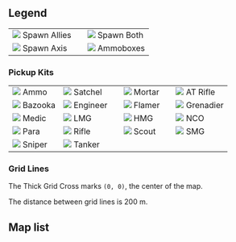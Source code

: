 ## Legend

|                                                  |  |                                          |
|--------------------------------------------------|--|------------------------------------------|
| ![](ico/spawn_allies.png)      Spawn Allies      |  | ![](ico/spawn_both.png)     Spawn Both   |
| ![](ico/spawn_axis.png)        Spawn Axis        |  | ![](ico/n_ammo.png)         Ammoboxes    |

### Pickup Kits

|                                        |                                       | |                                       | |                                       |
|----------------------------------------|---------------------------------------|-|---------------------------------------|-|---------------------------------------|
| ![](ico/n_ammokit.png)      Ammo       | ![](ico/n_boom.png)         Satchel   | | ![](ico/n_arty_dep.png)     Mortar    | | ![](ico/n_pierce.png)       AT Rifle  |
| ![](ico/n_rocket.png)       Bazooka    | ![](ico/n_engineer.png)     Engineer  | | ![](ico/n_flame.png)        Flamer    | | ![](ico/n_grenadier.png)    Grenadier |
| ![](ico/n_medic.png)        Medic      | ![](ico/n_mg.png)           LMG       | | ![](ico/n_hmg.png)          HMG       | | ![](ico/n_officer.png)      NCO       |
| ![](ico/n_para.png)         Para       | ![](ico/n_bayonet.png)      Rifle     | | ![](ico/n_scout.png)        Scout     | | ![](ico/n_assault.png)      SMG       |
| ![](ico/n_sniper.png)       Sniper     | ![](ico/n_tanker.png)       Tanker    | |   | |   |

### Grid Lines

The Thick Grid Cross marks `(0, 0)`, the center of the map.

The distance between grid lines is 200 m.

## Map list
